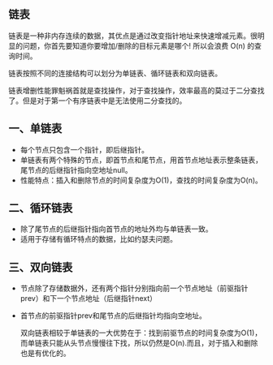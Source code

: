 ## 链表
链表是一种非内存连续的数据，其优点是通过改变指针地址来快速增减元素。很明显的问题，你首先要知道你要增加/删除的目标元素是哪个! 所以会浪费 O(n) 的查询时间。

链表按照不同的连接结构可以划分为单链表、循环链表和双向链表。

链表增删性能罪魁祸首就是查找操作，对于查找操作，效率最高的莫过于二分查找了。但是对于第一个有序链表中是无法使用二分查找的。

## 一、单链表
* 每个节点只包含一个指针，即后继指针。
* 单链表有两个特殊的节点，即首节点和尾节点，用首节点地址表示整条链表，尾节点的后继指针指向空地址null。
* 性能特点：插入和删除节点的时间复杂度为O(1)，查找的时间复杂度为O(n)。

## 二、循环链表
* 除了尾节点的后继指针指向首节点的地址外均与单链表一致。
* 适用于存储有循环特点的数据，比如约瑟夫问题。

## 三、双向链表
* 节点除了存储数据外，还有两个指针分别指向前一个节点地址（前驱指针prev）和下一个节点地址（后继指针next）
* 首节点的前驱指针prev和尾节点的后继指针均指向空地址。

    双向链表相较于单链表的一大优势在于：找到前驱节点的时间复杂度为O(1)，而单链表只能从头节点慢慢往下找，所以仍然是O(n).而且，对于插入和删除也是有优化的。


 